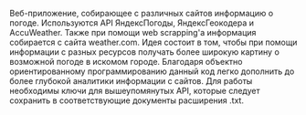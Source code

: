 Веб-приложение, собирающее с различных сайтов информацию о погоде. Используются API ЯндексПогоды, ЯндексГеокодера и AccuWeather. Также при помощи web scrapping'а информация собирается с сайта weather.com. Идея состоит в том, чтобы при помощи информации с разных ресурсов получать более широкую картину о возможной погоде в искомом городе. Благодаря объектно ориентированному программированию данный код легко дополнить до более глубокой аналитики информации с сайтов. Для работы необходимы ключи для вышеупомянутых API, которые следует сохранить в соответствующие документы расширения .txt. 
